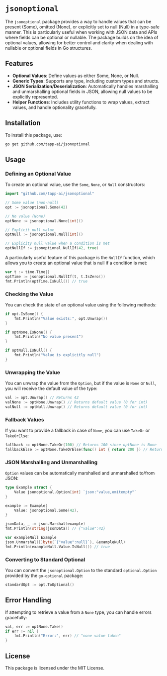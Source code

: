 # `jsonoptional`

The `jsonoptional` package provides a way to handle values that can be present (Some), omitted (None), or explicitly set to null (Null) in a type-safe manner. This is particularly useful when working with JSON data and APIs where fields can be optional or nullable. The package builds on the idea of optional values, allowing for better control and clarity when dealing with nullable or optional fields in Go structures.

## Features

- **Optional Values**: Define values as either Some, None, or Null.
- **Generic Types**: Supports any type, including custom types and structs.
- **JSON Serialization/Deserialization**: Automatically handles marshalling and unmarshalling optional fields in JSON, allowing null values to be explicitly represented.
- **Helper Functions**: Includes utility functions to wrap values, extract values, and handle optionality gracefully.

## Installation

To install this package, use:

```bash
go get github.com/tapp-ai/jsonoptional
```

## Usage

### Defining an Optional Value

To create an optional value, use the `Some`, `None`, or `Null` constructors:

```go
import "github.com/tapp-ai/jsonoptional"

// Some value (non-null)
opt := jsonoptional.Some(42)

// No value (None)
optNone := jsonoptional.None[int]()

// Explicit null value
optNull := jsonoptional.Null[int]()

// Explicity null value when a condition is met
optNullIf := jsonoptional.NullIf(42, true)
```

A particularly useful feature of this package is the `NullIf` function, which allows you to create an optional value that is null if a condition is met:

```go
var t := time.Time{}
optTime := jsonoptional.NullIf(t, t.IsZero())
fmt.Println(optTime.IsNull()) // true
```

### Checking the Value

You can check the state of an optional value using the following methods:

```go
if opt.IsSome() {
    fmt.Println("Value exists:", opt.Unwrap())
}

if optNone.IsNone() {
    fmt.Println("No value present")
}

if optNull.IsNull() {
    fmt.Println("Value is explicitly null")
}
```

### Unwrapping the Value

You can unwrap the value from the `Option`, but if the value is `None` or `Null`, you will receive the default value of the type:

```go
val := opt.Unwrap() // Returns 42
valNone := optNone.Unwrap() // Returns default value (0 for int)
valNull := optNull.Unwrap() // Returns default value (0 for int)
```

### Fallback Values

If you want to provide a fallback in case of `None`, you can use `TakeOr` or `TakeOrElse`:

```go
fallback := optNone.TakeOr(100) // Returns 100 since optNone is None
fallbackElse := optNone.TakeOrElse(func() int { return 200 }) // Returns 200 from the fallback function
```

### JSON Marshalling and Unmarshalling

`Option` values can be automatically marshalled and unmarshalled to/from JSON:

```go
type Example struct {
    Value jsonoptional.Option[int] `json:"value,omitempty"`
}

example := Example{
    Value: jsonoptional.Some(42),
}

jsonData, _ := json.Marshal(example)
fmt.Println(string(jsonData)) // {"value":42}

var exampleNull Example
json.Unmarshal([]byte(`{"value":null}`), &exampleNull)
fmt.Println(exampleNull.Value.IsNull()) // true
```

### Converting to Standard Optional

You can convert the `jsonoptional.Option` to the standard `optional.Option` provided by the `go-optional` package:

```go
standardOpt := opt.ToOptional()
```

## Error Handling

If attempting to retrieve a value from a `None` type, you can handle errors gracefully:

```go
val, err := optNone.Take()
if err != nil {
    fmt.Println("Error:", err) // "none value taken"
}
```

## License

This package is licensed under the MIT License.
